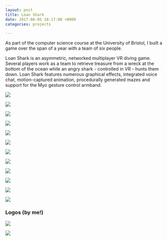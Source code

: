 ```yaml
---
layout: post
title: Loan Shark
date: 2017-06-05 18:17:00 +0000
categories: projects

---
```

As part of the computer science course at the University of Bristol, I built a game over the span of a year with a team of six people.

Loan Shark is an asymmetric, networked multiplayer VR diving game. Several players work as a team to retrieve treasure from a wreck at the bottom of the ocean while an angry shark - controlled in VR - hunts them down. Loan Shark features numerous graphical effects, integrated voice chat, motion-captured animation, procedurally generated mazes and support for the Myo gesture control armband.

![](/assets/images/loan-shark/loan-shark-1.png)

![](/assets/images/loan-shark/loan-shark-2.png)

![](/assets/images/loan-shark/loan-shark-3.png)

![](/assets/images/loan-shark/loan-shark-4.png)

![](/assets/images/loan-shark/loan-shark-5.png)

![](/assets/images/loan-shark/loan-shark-6.png)

![](/assets/images/loan-shark/loan-shark-7.png)

![](/assets/images/loan-shark/loan-shark-8.png)

![](/assets/images/loan-shark/loan-shark-9.png)

![](/assets/images/loan-shark/loan-shark-10.png)

![](/assets/images/loan-shark/loan-shark-11.png)

![](/assets/images/loan-shark/loan-shark-12.png)

### Logos (by me!)

![](/assets/images/loan-shark/loan-shark-logo.png)

![](/assets/images/loan-shark/vulcan-games-logo.png)